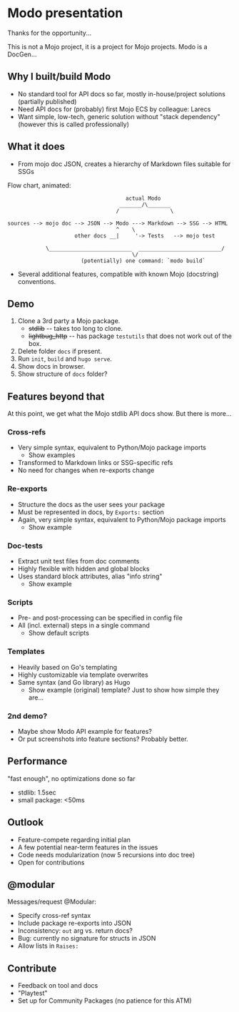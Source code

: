 # Modo presentation

Thanks for the opportunity...

This is not a Mojo project, it is a project for Mojo projects.
Modo is a DocGen...

## Why I built/build Modo

- No standard tool for API docs so far, mostly in-house/project solutions (partially published)
- Need API docs for (probably) first Mojo ECS by colleague: Larecs
- Want simple, low-tech, generic solution without "stack dependency" (however this is called professionally)

## What it does

- From mojo doc JSON, creates a hierarchy of Markdown files suitable for SSGs

Flow chart, animated:

```
                                     actual Modo
                                   _______/\_______
                                  /                \

sources --> mojo doc --> JSON --> Modo ---> Markdown --> SSG --> HTML
                                  ^    \
                     other docs __|     '-> Tests   --> mojo test

            \__________________________  __________________________/
                                       \/
                       (potentially) one command: `modo build`
```

- Several additional features, compatible with known Mojo (docstring) conventions.

## Demo

1. Clone a 3rd party a Mojo package.
    - ~~stdlib~~ -- takes too long to clone.
    - ~~lightbug_http~~ -- has package `testutils` that does not work out of the box.
1. Delete folder `docs` if present.
1. Run `init`, `build` and `hugo serve`.
1. Show docs in browser.
1. Show structure of `docs` folder?

## Features beyond that

At this point, we get what the Mojo stdlib API docs show.
But there is more...

### Cross-refs

- Very simple syntax, equivalent to Python/Mojo package imports
  - Show examples
- Transformed to Markdown links or SSG-specific refs
- No need for changes when re-exports change

### Re-exports

- Structure the docs as the user sees your package
- Must be represented in docs, by `Exports:` section
- Again, very simple syntax, equivalent to Python/Mojo package imports
  - Show example

### Doc-tests

- Extract unit test files from doc comments
- Highly flexible with hidden and global blocks
- Uses standard block attributes, alias "info string"
  - Show example

### Scripts

- Pre- and post-processing can be specified in config file
- All (incl. external) steps in a single command
  - Show default scripts

### Templates

- Heavily based on Go's templating
- Highly customizable via template overwrites
- Same syntax (and Go library) as Hugo
  - Show example (original) template? Just to show how simple they are...

### 2nd demo?

- Maybe show Modo API example for features?
- Or put screenshots into feature sections? Probably better.

## Performance

"fast enough", no optimizations done so far

- stdlib: 1.5sec
- small package: <50ms

## Outlook

- Feature-compete regarding initial plan
- A few potential near-term features in the issues
- Code needs modularization (now 5 recursions into doc tree)
- Open for contributions

## @modular

Messages/request @Modular:

- Specify cross-ref syntax
- Include package re-exports into JSON
- Inconsistency: `out` arg vs. return docs?
- Bug: currently no signature for structs in JSON
- Allow lists in `Raises:`

## Contribute

- Feedback on tool and docs
- "Playtest"
- Set up for Community Packages (no patience for this ATM)
